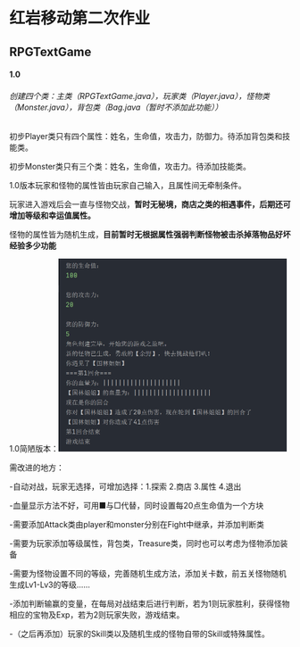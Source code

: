 # 红岩移动第二次作业

## RPGTextGame

#### 1.0

###### 创建四个类：主类（RPGTextGame.java），玩家类（Player.java），怪物类（Monster.java），背包类（Bag.java（暂时不添加此功能））

初步Player类只有四个属性：姓名，生命值，攻击力，防御力。待添加背包类和技能类。

初步Monster类只有三个类：姓名，生命值，攻击力。待添加技能类。

1.0版本玩家和怪物的属性皆由玩家自己输入，且属性间无牵制条件。

玩家进入游戏后会一直与怪物交战，**暂时无秘境，商店之类的相遇事件，后期还可增加等级和幸运值属性。**

怪物的属性皆为随机生成，**目前暂时无根据属性强弱判断怪物被击杀掉落物品好坏经验多少功能**

1.0简陋版本：<img src="./1.0简陋版本.png" alt="1.0简陋版本" style="zoom:50%;" />

需改进的地方：

-自动对战，玩家无选择，可增加选择：1.探索 2.商店 3.属性 4.退出

-血量显示方法不好，可用■与□代替，同时设置每20点生命值为一个方块

-需要添加Attack类由player和monster分别在Fight中继承，并添加判断类

-需要为玩家添加等级属性，背包类，Treasure类，同时也可以考虑为怪物添加装备

-需要为怪物设置不同的等级，完善随机生成方法，添加关卡数，前五关怪物随机生成Lv1-Lv3的等级......

-添加判断输赢的变量，在每局对战结束后进行判断，若为1则玩家胜利，获得怪物相应的宝物及Exp，若为2则玩家失败，游戏结束。

-（之后再添加）玩家的Skill类以及随机生成的怪物自带的Skill或特殊属性。

